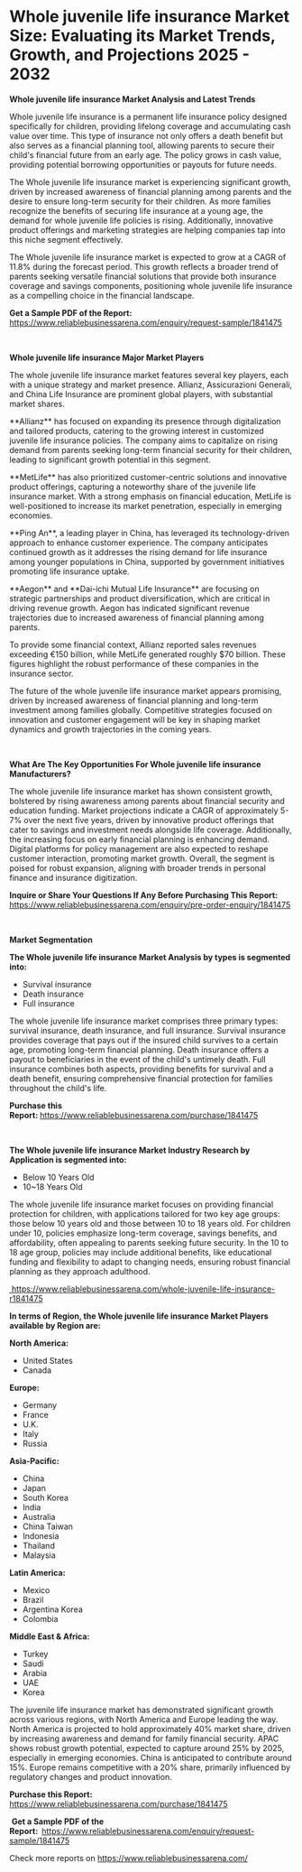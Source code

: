 <p><h1>Whole juvenile life insurance Market Size: Evaluating its Market Trends, Growth, and Projections 2025 - 2032</h1></p><p><strong>Whole juvenile life insurance Market Analysis and Latest Trends</strong></p>
<p><p>Whole juvenile life insurance is a permanent life insurance policy designed specifically for children, providing lifelong coverage and accumulating cash value over time. This type of insurance not only offers a death benefit but also serves as a financial planning tool, allowing parents to secure their child's financial future from an early age. The policy grows in cash value, providing potential borrowing opportunities or payouts for future needs.</p><p>The Whole juvenile life insurance market is experiencing significant growth, driven by increased awareness of financial planning among parents and the desire to ensure long-term security for their children. As more families recognize the benefits of securing life insurance at a young age, the demand for whole juvenile life policies is rising. Additionally, innovative product offerings and marketing strategies are helping companies tap into this niche segment effectively.</p><p>The Whole juvenile life insurance market is expected to grow at a CAGR of 11.8% during the forecast period. This growth reflects a broader trend of parents seeking versatile financial solutions that provide both insurance coverage and savings components, positioning whole juvenile life insurance as a compelling choice in the financial landscape.</p></p>
<p><strong>Get a Sample PDF of the Report:&nbsp;</strong> <a href="https://www.reliablebusinessarena.com/enquiry/request-sample/1841475?utm_campaign=2488&utm_medium=2&utm_source=Github&utm_content=ia&utm_term=11032025&utm_id=whole-juvenile-life-insurance">https://www.reliablebusinessarena.com/enquiry/request-sample/1841475</a></p>
<p>&nbsp;</p>
<p><strong>Whole juvenile life insurance Major Market Players</strong></p>
<p><p>The whole juvenile life insurance market features several key players, each with a unique strategy and market presence. Allianz, Assicurazioni Generali, and China Life Insurance are prominent global players, with substantial market shares.</p><p>**Allianz** has focused on expanding its presence through digitalization and tailored products, catering to the growing interest in customized juvenile life insurance policies. The company aims to capitalize on rising demand from parents seeking long-term financial security for their children, leading to significant growth potential in this segment.</p><p>**MetLife** has also prioritized customer-centric solutions and innovative product offerings, capturing a noteworthy share of the juvenile life insurance market. With a strong emphasis on financial education, MetLife is well-positioned to increase its market penetration, especially in emerging economies.</p><p>**Ping An**, a leading player in China, has leveraged its technology-driven approach to enhance customer experience. The company anticipates continued growth as it addresses the rising demand for life insurance among younger populations in China, supported by government initiatives promoting life insurance uptake.</p><p>**Aegon** and **Dai-ichi Mutual Life Insurance** are focusing on strategic partnerships and product diversification, which are critical in driving revenue growth. Aegon has indicated significant revenue trajectories due to increased awareness of financial planning among parents.</p><p>To provide some financial context, Allianz reported sales revenues exceeding €150 billion, while MetLife generated roughly $70 billion. These figures highlight the robust performance of these companies in the insurance sector.</p><p>The future of the whole juvenile life insurance market appears promising, driven by increased awareness of financial planning and long-term investment among families globally. Competitive strategies focused on innovation and customer engagement will be key in shaping market dynamics and growth trajectories in the coming years.</p></p>
<p>&nbsp;</p>
<p><strong>What Are The Key Opportunities For Whole juvenile life insurance Manufacturers?</strong></p>
<p><p>The whole juvenile life insurance market has shown consistent growth, bolstered by rising awareness among parents about financial security and education funding. Market projections indicate a CAGR of approximately 5-7% over the next five years, driven by innovative product offerings that cater to savings and investment needs alongside life coverage. Additionally, the increasing focus on early financial planning is enhancing demand. Digital platforms for policy management are also expected to reshape customer interaction, promoting market growth. Overall, the segment is poised for robust expansion, aligning with broader trends in personal finance and insurance digitization.</p></p>
<p><strong>Inquire or Share Your Questions If Any Before Purchasing This Report:</strong> <a href="https://www.reliablebusinessarena.com/enquiry/pre-order-enquiry/1841475?utm_campaign=2488&utm_medium=2&utm_source=Github&utm_content=ia&utm_term=11032025&utm_id=whole-juvenile-life-insurance">https://www.reliablebusinessarena.com/enquiry/pre-order-enquiry/1841475</a></p>
<p>&nbsp;</p>
<p><strong>Market Segmentation</strong></p>
<p><strong>The Whole juvenile life insurance Market Analysis by types is segmented into:</strong></p>
<p><ul><li>Survival insurance</li><li>Death insurance</li><li>Full insurance</li></ul></p>
<p><p>The whole juvenile life insurance market comprises three primary types: survival insurance, death insurance, and full insurance. Survival insurance provides coverage that pays out if the insured child survives to a certain age, promoting long-term financial planning. Death insurance offers a payout to beneficiaries in the event of the child's untimely death. Full insurance combines both aspects, providing benefits for survival and a death benefit, ensuring comprehensive financial protection for families throughout the child's life.</p></p>
<p><strong>Purchase this Report:&nbsp;</strong><a href="https://www.reliablebusinessarena.com/purchase/1841475?utm_campaign=2488&utm_medium=2&utm_source=Github&utm_content=ia&utm_term=11032025&utm_id=whole-juvenile-life-insurance">https://www.reliablebusinessarena.com/purchase/1841475</a></p>
<p>&nbsp;</p>
<p><strong>The Whole juvenile life insurance Market Industry Research by Application is segmented into:</strong></p>
<p><ul><li>Below 10 Years Old</li><li>10~18 Years Old</li></ul></p>
<p><p>The whole juvenile life insurance market focuses on providing financial protection for children, with applications tailored for two key age groups: those below 10 years old and those between 10 to 18 years old. For children under 10, policies emphasize long-term coverage, savings benefits, and affordability, often appealing to parents seeking future security. In the 10 to 18 age group, policies may include additional benefits, like educational funding and flexibility to adapt to changing needs, ensuring robust financial planning as they approach adulthood.</p></p>
<p><a href="https://www.reliablebusinessarena.com/whole-juvenile-life-insurance-r1841475?utm_campaign=2488&utm_medium=2&utm_source=Github&utm_content=ia&utm_term=11032025&utm_id=whole-juvenile-life-insurance">&nbsp;https://www.reliablebusinessarena.com/whole-juvenile-life-insurance-r1841475</a></p>
<p><strong>In terms of Region, the Whole juvenile life insurance Market Players available by Region are:</strong></p>
<p>
    <p> <strong> North America: </strong>
        <ul>
            <li>United States</li>
            <li>Canada</li>
        </ul>
        </p> 
    <p> <strong> Europe: </strong>
        <ul>
            <li>Germany</li>
            <li>France</li>
            <li>U.K.</li>
            <li>Italy</li>
            <li>Russia</li>
        </ul>
        </p> 
    <p> <strong> Asia-Pacific: </strong>
        <ul>
            <li>China</li>
            <li>Japan</li>
            <li>South Korea</li>
            <li>India</li>
            <li>Australia</li>
            <li>China Taiwan</li>
            <li>Indonesia</li>
            <li>Thailand</li>
            <li>Malaysia</li>
        </ul>
        </p> 
    <p> <strong> Latin America: </strong>
        <ul>
            <li>Mexico</li>
            <li>Brazil</li>
            <li>Argentina Korea</li>
            <li>Colombia</li>
        </ul>
        </p> 
    <p> <strong> Middle East & Africa: </strong>
        <ul>
            <li>Turkey</li>
            <li>Saudi</li>
            <li>Arabia</li>
            <li>UAE</li>
            <li>Korea</li>
        </ul>
    </p>
    </p>
<p><p>The juvenile life insurance market has demonstrated significant growth across various regions, with North America and Europe leading the way. North America is projected to hold approximately 40% market share, driven by increasing awareness and demand for family financial security. APAC shows robust growth potential, expected to capture around 25% by 2025, especially in emerging economies. China is anticipated to contribute around 15%. Europe remains competitive with a 20% share, primarily influenced by regulatory changes and product innovation.</p></p>
<p><strong>Purchase this Report: </strong><a href="https://www.reliablebusinessarena.com/purchase/1841475?utm_campaign=2488&utm_medium=2&utm_source=Github&utm_content=ia&utm_term=11032025&utm_id=whole-juvenile-life-insurance">https://www.reliablebusinessarena.com/purchase/1841475</a></p>
<p>&nbsp;<strong>Get a Sample PDF of the Report:&nbsp;&nbsp;</strong><a href="https://www.reliablebusinessarena.com/enquiry/request-sample/1841475?utm_campaign=2488&utm_medium=2&utm_source=Github&utm_content=ia&utm_term=11032025&utm_id=whole-juvenile-life-insurance">https://www.reliablebusinessarena.com/enquiry/request-sample/1841475</a></p>
<p><strong></strong></p>
<p>Check more reports on <a href="https://www.reliablebusinessarena.com/?utm_campaign=2488&utm_medium=2&utm_source=Github&utm_content=ia&utm_term=11032025&utm_id=whole-juvenile-life-insurance">https://www.reliablebusinessarena.com/</a></p>